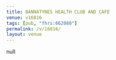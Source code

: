 ```yaml
---
title: BANNATYNES HEALTH CLUB AND CAFE
venue: v16816
tags: [pub, "fhrs:662080"]
permalink: /v/16816/
layout: venue
---
```

null